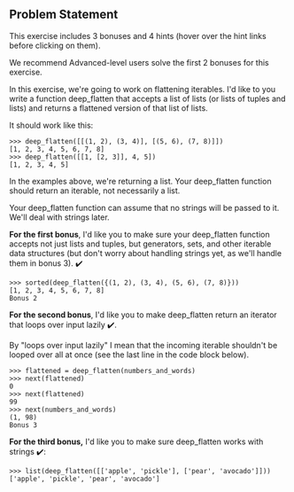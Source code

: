 ## Problem Statement

This exercise includes 3 bonuses and 4 hints (hover over the hint links before clicking on them).

We recommend Advanced-level users solve the first 2 bonuses for this exercise.

In this exercise, we're going to work on flattening iterables. I'd like to you write a function deep_flatten that accepts a list of lists (or lists of tuples and lists) and returns a flattened version of that list of lists.

It should work like this:

```
>>> deep_flatten([[(1, 2), (3, 4)], [(5, 6), (7, 8)]])
[1, 2, 3, 4, 5, 6, 7, 8]
>>> deep_flatten([[1, [2, 3]], 4, 5])
[1, 2, 3, 4, 5]
```
In the examples above, we're returning a list. Your deep_flatten function should return an iterable, not necessarily a list.

Your deep_flatten function can assume that no strings will be passed to it. We'll deal with strings later.

**For the first bonus**, I'd like you to make sure your deep_flatten function accepts not just lists and tuples, but generators, sets, and other iterable data structures (but don't worry about handling strings yet, as we'll handle them in bonus 3). ✔️
```
>>> sorted(deep_flatten({(1, 2), (3, 4), (5, 6), (7, 8)}))
[1, 2, 3, 4, 5, 6, 7, 8]
Bonus 2

```
**For the second bonus**, I'd like you to make deep_flatten return an iterator that loops over input lazily ✔️.

By "loops over input lazily" I mean that the incoming iterable shouldn't be looped over all at once (see the last line in the code block below).

```>>> numbers_and_words = enumerate([99, 98, 97])
>>> flattened = deep_flatten(numbers_and_words)
>>> next(flattened)
0
>>> next(flattened)
99
>>> next(numbers_and_words)
(1, 98)
Bonus 3

```

**For the third bonus,** I'd like you to make sure deep_flatten works with strings ✔️:
```
>>> list(deep_flatten([['apple', 'pickle'], ['pear', 'avocado']]))
['apple', 'pickle', 'pear', 'avocado']
```